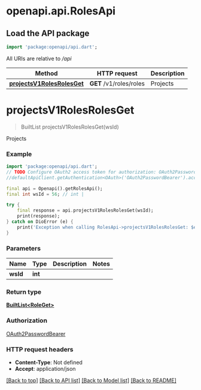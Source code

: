# openapi.api.RolesApi

## Load the API package
```dart
import 'package:openapi/api.dart';
```

All URIs are relative to */api*

Method | HTTP request | Description
------------- | ------------- | -------------
[**projectsV1RolesRolesGet**](RolesApi.md#projectsv1rolesrolesget) | **GET** /v1/roles/roles | Projects


# **projectsV1RolesRolesGet**
> BuiltList<RoleGet> projectsV1RolesRolesGet(wsId)

Projects

### Example
```dart
import 'package:openapi/api.dart';
// TODO Configure OAuth2 access token for authorization: OAuth2PasswordBearer
//defaultApiClient.getAuthentication<OAuth>('OAuth2PasswordBearer').accessToken = 'YOUR_ACCESS_TOKEN';

final api = Openapi().getRolesApi();
final int wsId = 56; // int | 

try {
    final response = api.projectsV1RolesRolesGet(wsId);
    print(response);
} catch on DioError (e) {
    print('Exception when calling RolesApi->projectsV1RolesRolesGet: $e\n');
}
```

### Parameters

Name | Type | Description  | Notes
------------- | ------------- | ------------- | -------------
 **wsId** | **int**|  | 

### Return type

[**BuiltList&lt;RoleGet&gt;**](RoleGet.md)

### Authorization

[OAuth2PasswordBearer](../README.md#OAuth2PasswordBearer)

### HTTP request headers

 - **Content-Type**: Not defined
 - **Accept**: application/json

[[Back to top]](#) [[Back to API list]](../README.md#documentation-for-api-endpoints) [[Back to Model list]](../README.md#documentation-for-models) [[Back to README]](../README.md)

